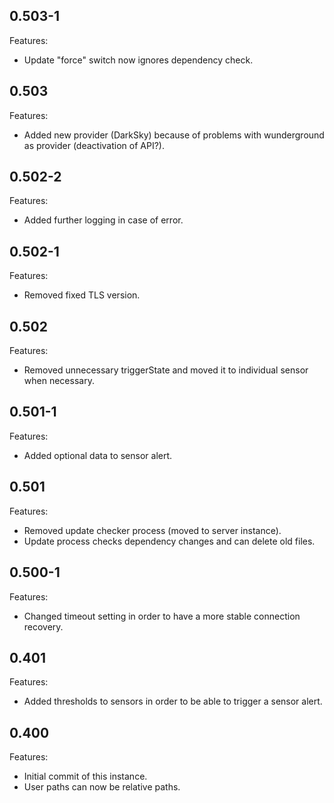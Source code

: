 ## 0.503-1

Features:

* Update "force" switch now ignores dependency check.


## 0.503

Features:

* Added new provider (DarkSky) because of problems with wunderground as provider (deactivation of API?).


## 0.502-2

Features:

* Added further logging in case of error.


## 0.502-1

Features:

* Removed fixed TLS version.


## 0.502

Features:

* Removed unnecessary triggerState and moved it to individual sensor when necessary.


## 0.501-1

Features:

* Added optional data to sensor alert.


## 0.501

Features:

* Removed update checker process (moved to server instance).
* Update process checks dependency changes and can delete old files.


## 0.500-1

Features:

* Changed timeout setting in order to have a more stable connection recovery.


## 0.401

Features:

* Added thresholds to sensors in order to be able to trigger a sensor alert.


## 0.400

Features:

* Initial commit of this instance.
* User paths can now be relative paths.